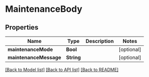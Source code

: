 # MaintenanceBody

## Properties
Name | Type | Description | Notes
------------ | ------------- | ------------- | -------------
**maintenanceMode** | **Bool** |  | [optional] 
**maintenanceMessage** | **String** |  | [optional] 

[[Back to Model list]](../README.md#documentation-for-models) [[Back to API list]](../README.md#documentation-for-api-endpoints) [[Back to README]](../README.md)


